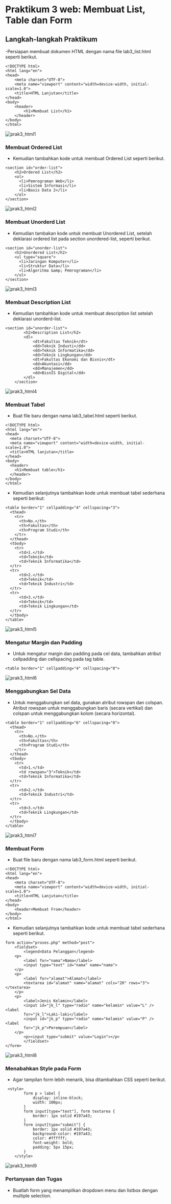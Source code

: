 # Praktikum 3 web: Membuat List, Table dan Form

## Langkah-langkah Praktikum
-Persiapan membuat dokumen HTML dengan nama file lab3_list.html seperti berikut.
```
<!DOCTYPE html>
<html lang="en">
<head>
    <meta charset="UTF-8">
    <meta name="viewport" content="width=device-width, initial-scale=1.0">
    <title>HTML Lanjutan</title>
</head>
<body>
    <header>
        <h1>Membuat List</h1>
    </header>
</body>
</html>
```

![prak3_html1](https://github.com/mullf/Lab3_HTML_ProgWeb/assets/115521049/1b223529-d7c1-4634-b92e-2919a5d71f88)


### Membuat Ordered List
- Kemudian tambahkan kode untuk membuat Ordered List seperti berikut.
```
<section id="order-list">
    <h2>Ordered List</h2>
    <ol>
      <li>Pemrograman Web</li>
      <li>Sistem Informasi</li>
      <li>Basis Data 2</li>
    </ol>
</section>
```
![prak3_html2](https://github.com/mullf/Lab3_HTML_ProgWeb/assets/115521049/5cf1dfab-5dbe-424b-b068-a47e8ea5a368)
### Membuat Unorderd List
- Kemudian tambakan kode untuk membuat Unordered List, setelah deklarasi ordered list pada section unordered-list, seperti berikut.
```
<section id="unorder-list">
    <h2>Unordered List</h2>
    <ul type="square">
      <li>Jaringan Komputer</li>
      <li>Struktur Data</li>
      <li>Algoritma &amp; Pemrograman</li>
    </ul>
</section>
```
![prak3_html3](https://github.com/mullf/Lab3_HTML_ProgWeb/assets/115521049/1cc2d4ce-a090-421e-b1fd-0ae3cbbb068a)
### Membuat Description List
- Kemudian tambahkan kode untuk membuat description list setelah deklarasi unorderd-list.
```
<section id="unorder-list">
        <h2>Description List</h2>
        <dl>
            <dt>Fakultas Teknik</dt>
            <dd>Teknik Industi</dd>
            <dd>Teknik Informatika</dd>
            <dd>Teknik Lingkungan</dd>
            <dt>Fakultas Ekonomi dan Bisnis</dt>
            <dd>Akuntasi</dd>
            <dd>Manajemen</dd>
            <dd>BisnIS Digital</dd>
        </dl>
    </section>
```
![prak3_html4](https://github.com/mullf/Lab3_HTML_ProgWeb/assets/115521049/66d28fc5-0f94-4b48-8207-d9d993e2eeed)
### Membuat Tabel
- Buat file baru dengan nama lab3_tabel.html seperti berikut.
```
<!DOCTYPE html>
<html lang="en">
<head>
  <meta charset="UTF-8">
  <meta name="viewport" content="width=device-width, initial-scale=1.0">
  <title>HTML lanjutan</title>
</head>
<body>
  <header>
    <h1>Membuat table</h1>
  </header>
</body>
</html>
```
- Kemudian selanjutnya tambahkan kode untuk membuat tabel sederhana seperti berikut:
```
<table border="1" cellpadding="4" cellspacing="3">
  <thead>
    <tr>
      <th>No.</th>
      <th>Fakultas</th>
      <th>Program Studi</th>
    </tr>
  </thead>
  <tbody>
    <tr>
      <td>1.</td>
      <td>Teknik</td>
      <td>Teknik Informatika</td>
  </tr>
  <tr>
      <td>2.</td>
      <td>Teknik</td>
      <td>Teknik Industri</td>
  </tr>
  <tr>
      <td>3.</td>
      <td>Teknik</td>
      <td>Teknik Lingkungan</td>
  </tr>
  </tbody>
</table>
```
![prak3_html5](https://github.com/mullf/Lab3_HTML_ProgWeb/assets/115521049/aa692921-0509-4eec-b9ee-73963c092fae)
### Mengatur Margin dan Padding
- Untuk mengatur margin dan padding pada cel data, tambahkan atribut cellpadding dan cellspacing pada tag table.

```
<table border="1" cellpadding="4" cellspacing="0">
```
![prak3_html6](https://github.com/mullf/Lab3_HTML_ProgWeb/assets/115521049/d77872f5-01c5-4c1d-8473-133d08989d70)
### Menggabungkan Sel Data
- Untuk menggabungkan sel data, gunakan atribut rowspan dan colspan. Atribut rowspan untuk menggabungkan baris (secara vertikal) dan colspan untuk menggabungkan kolom (secara horizontal).
```
<table border="1" cellpadding="6" cellspacing="0">
  <thead>
    <tr>
      <th>No.</th>
      <th>Fakultas</th>
      <th>Program Studi</th>
    </tr>
  </thead>
  <tbody>
    <tr>
      <td>1.</td>
      <td rowspan="3">Teknik</td>
      <td>Teknik Informatika</td>
  </tr>
  <tr>
      <td>2.</td>
      <td>Teknik Industri</td>
  </tr>
  <tr>
      <td>3.</td>
      <td>Teknik Lingkungan</td>
  </tr>
  </tbody>
</table>
```
![prak3_html7](https://github.com/mullf/Lab3_HTML_ProgWeb/assets/115521049/c314e838-074f-4fba-a7ee-4a9abed187c7)
### Membuat Form
- Buat file baru dengan nama lab3_form.html seperti berikut.
```
<!DOCTYPE html>
<html lang="en">
<head>
    <meta charset="UTF-8">
    <meta name="viewport" content="width=device-width, initial-scale=1.0">
    <title>HTML Lanjutan</title>
</head>
<body>
    <header>Membuat From</header>
</body>
</html>
```
- Kemudian selanjutnya tambahkan kode untuk membuat tabel sederhana seperti berikut.

```
form action="proses.php" method="post">
    <fieldset>
        <legend>Data Pelanggan</legend>
    <p>
        <label for="nama">Nama</label>
        <input type="text" id="nama" name="nama">
    </p>
    <p>
        <label for="alamat">Alamat</label>
        <textarea id="alamat" name="alamat" cols="20" rows="3"></textarea>
    </p>
    <p>
        <label>Jenis Kelamin</label>
        <input id="jk_l" type="radio" name="kelamin" value="L" /><label
        for="jk_l">Laki-laki</label>
        <input id="jk_p" type="radio" name="kelamin" value="P" /><label
        for="jk_p">Perempuan</label>
    </p>
        <p><input type="submit" value="Login"></p>
        </fieldset>
</form>
```
![prak3_html8](https://github.com/mullf/Lab3_HTML_ProgWeb/assets/115521049/38d7c86c-f631-4e3b-855e-ab00b8f318de)
### Menabahkan Style pada Form
- Agar tampilan form lebih menarik, bisa ditambahkan CSS seperti berikut.
```
 <style>
        form p > label {
            display: inline-block;
            width: 100px;
        }
        form input[type="text"], form textarea {
            border: 1px solid #197a43;
        }
        form input[type="submit"] {
            border: 1px solid #197a43;
            background-color: #197a43;
            color: #ffffff;
            font-weight: bold;
            padding: 5px 15px;
        }
    </style>
```
![prak3_html9](https://github.com/mullf/Lab3_HTML_ProgWeb/assets/115521049/af4d6240-1e06-4b86-956c-914f1a859f23)
### Pertanyaan dan Tugas
- Buatlah form yang menampilkan dropdown menu dan listbox dengan multiple selection.
